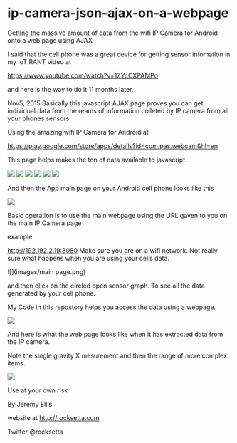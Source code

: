 # ip-camera-json-ajax-on-a-webpage
Getting the massive amount of data from the wifi IP Camera for Android onto a web page using AJAX

I said that the cell phone was a great device for getting sensor infomation in my IoT RANT video at 

https://www.youtube.com/watch?v=1ZYcCXPAMPo

and here is the way to do it 11 months later.



Nov5, 2015
Basically this javascript AJAX page proves you can get individual data from the reams of information colleted by IP camera from all your phones sensors.


Using the amazing wifi IP Camera for Android at 

https://play.google.com/store/apps/details?id=com.pas.webcam&hl=en

This page helps makes the ton of data available to javascript.


![](images/Screenshot_2015-11-06-16-04-16.png)
![](images/Screenshot_2015-11-06-16-05-00.png)
![](images/Screenshot_2015-11-06-16-06-06.png)
![](images/Screenshot_2015-11-06-16-07-15.png)
![](images/Screenshot_2015-11-06-16-07-42.png)
![](images/Screenshot_2015-11-06-16-08-04.png)

And then the App main page on your Android cell phone looks like this

![](images/cups.png)


Basic operation is to use the main webpage using the URL gaven to you on the main IP Camera page

example 

http://192.192.2.19:8080       Make sure you are on a wifi network. Not really sure what happens when you are using your cells data.

![](images/main page.png)




 and then click on the circled open sensor graph. To see all the data generated by your cell phone.
 
 My Code in this repostory helps you access the data using a webpage.
 






![](images/graph.png)





And here is what the web page looks like when it has extracted data from the IP camera.

Note the single gravity X mesurement and then the range of more complex items.




![](images/ipcamera-web.png)














Use at your own risk

By Jeremy Ellis

website at   http://rocksetta.com

Twitter @rocksetta

